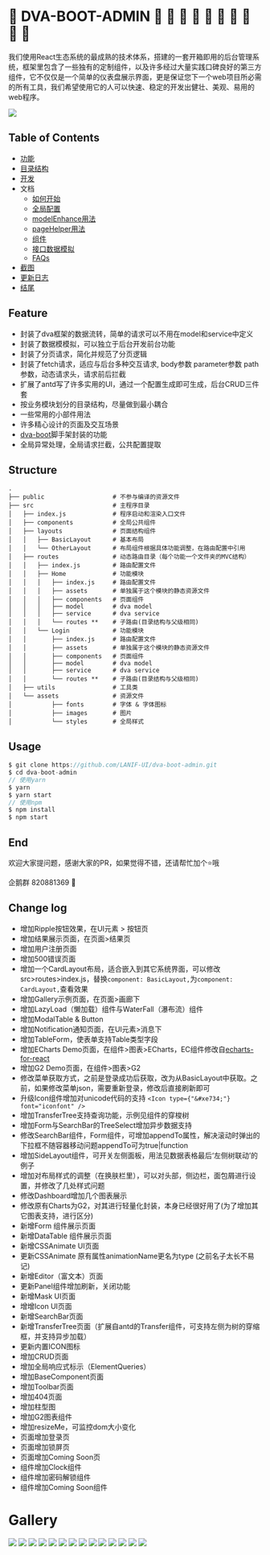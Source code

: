 # :beginner: DVA-BOOT-ADMIN :lemon: :tangerine: :cherries: :cake: :grapes: :watermelon: :strawberry: :corn: :peach: :melon:

我们使用React生态系统的最成熟的技术体系，搭建的一套开箱即用的后台管理系统，框架里包含了一些独有的定制组件，以及许多经过大量实践口碑良好的第三方组件，它不仅仅是一个简单的仪表盘展示界面，更是保证您下一个web项目所必需的所有工具，我们希望使用它的人可以快速、稳定的开发出健壮、美观、易用的web程序。

![](https://ucarecdn.com/b296e689-19fd-46f5-863e-40c0d4ba7a61/1.jpg)

## Table of Contents
* [功能](#feature)
* [目录结构](#structure)
* [开发](#usage)
* 文档
  - [如何开始](https://github.com/LANIF-UI/dva-boot-admin/blob/master/docs/start.md)
  - [全局配置](https://github.com/LANIF-UI/dva-boot-admin/blob/master/docs/config.md)
  - [modelEnhance用法](https://github.com/LANIF-UI/dva-boot-admin/blob/master/docs/modelEnhance.md)
  - [pageHelper用法](https://github.com/LANIF-UI/dva-boot-admin/blob/master/docs/pageHelper.md)
  - [组件](https://github.com/LANIF-UI/dva-boot-admin/blob/master/docs/components.md)
  - [接口数据模拟](https://github.com/LANIF-UI/dva-boot-admin/blob/master/docs/mock.md)
  - [FAQs](https://github.com/LANIF-UI/dva-boot-admin/blob/master/docs/faqs.md)
* [截图](#gallery)
* [更新日志](#change-log)
* [结尾](#end)

## Feature
- 封装了dva框架的数据流转，简单的请求可以不用在model和service中定义
- 封装了数据模模拟，可以独立于后台开发前台功能
- 封装了分页请求，简化并规范了分页逻辑
- 封装了fetch请求，适应与后台多种交互请求, body参数 parameter参数 path参数，动态请求头，请求前后拦截
- 扩展了antd写了许多实用的UI，通过一个配置生成即可生成，后台CRUD三件套
- 按业务模块划分的目录结构，尽量做到最小耦合
- 一些常用的小部件用法
- 许多精心设计的页面及交互场景
- [dva-boot](https://github.com/LANIF-UI/dva-boot)脚手架封装的功能
- 全局异常处理，全局请求拦截，公共配置提取

## Structure
```
.
├── public                   # 不参与编译的资源文件
├── src                      # 主程序目录
│   ├── index.js             # 程序启动和渲染入口文件
│   ├── components           # 全局公共组件
│   ├── layouts              # 页面结构组件
│   │   ├── BasicLayout      # 基本布局
│   │   └── OtherLayout      # 布局组件根据具体功能调整，在路由配置中引用
│   ├── routes               # 动态路由目录（每个功能一个文件夹的MVC结构）
│   │   ├── index.js         # 路由配置文件
│   │   ├── Home             # 功能模块
│   │   │   ├── index.js     # 路由配置文件
│   │   │   ├── assets       # 单独属于这个模块的静态资源文件
│   │   │   ├── components   # 页面组件
│   │   │   ├── model        # dva model
│   │   │   ├── service      # dva service
│   │   │   └── routes **    # 子路由(目录结构与父级相同)
│   │   └── Login            # 功能模块
│   │       ├── index.js     # 路由配置文件
│   │       ├── assets       # 单独属于这个模块的静态资源文件
│   │       ├── components   # 页面组件
│   │       ├── model        # dva model
│   │       ├── service      # dva service
│   │       └── routes **    # 子路由(目录结构与父级相同)
│   ├── utils                # 工具类
│   └── assets               # 资源文件
│           ├── fonts        # 字体 & 字体图标
│           ├── images       # 图片
│           └── styles       # 全局样式
```

## Usage

``` javascript
$ git clone https://github.com/LANIF-UI/dva-boot-admin.git
$ cd dva-boot-admin
// 使用yarn
$ yarn
$ yarn start
// 使用npm
$ npm install
$ npm start
```

## End

欢迎大家提问题，感谢大家的PR，如果觉得不错，还请帮忙加个:star:哦

企鹅群 820881369 :penguin:

## Change log

- 增加Ripple按钮效果，在UI元素 > 按钮页
- 增加结果展示页面，在页面>结果页
- 增加用户注册页面
- 增加500错误页面
- 增加一个CardLayout布局，适合嵌入到其它系统界面，可以修改src>routes>index.js，替换`component: BasicLayout,`为`component: CardLayout,`查看效果
- 增加Gallery示例页面，在页面>画廊下
- 增加LazyLoad（懒加载）组件与WaterFall（瀑布流）组件
- 增加ModalTable & Button
- 增加Notification通知页面，在UI元素>消息下
- 增加TableForm，使表单支持Table类型字段 
- 增加ECharts Demo页面，在组件>图表>ECharts，EC组件修改自[echarts-for-react](https://github.com/hustcc/echarts-for-react)
- 增加G2 Demo页面，在组件>图表>G2
- 修改菜单获取方式，之前是登录成功后获取，改为从BasicLayout中获取。之前，如果修改菜单json，需要重新登录，修改后直接刷新即可
- 升级Icon组件增加对unicode代码的支持 `<Icon type={"&#xe734;"} font="iconfont" />`
- 增加TransferTree支持查询功能，示例见组件的穿梭树
- 增加Form与SearchBar的TreeSelect增加异步数据支持
- 修改SearchBar组件，Form组件，可增加appendTo属性，解决滚动时弹出的下拉框不随容器移动问题appendTo可为true|function
- 增加SideLayout组件，可开关左侧面板，用法见数据表格最后‘左侧树联动’的例子
- 增加对布局样式的调整（在换肤栏里），可以对头部，侧边栏，面包屑进行设置，并修改了几处样式问题
- 修改Dashboard增加几个图表展示
- 修改原有Charts为G2，对其进行轻量化封装，本身已经很好用了(为了增加其它图表支持，进行区分)
- 新增Form 组件展示页面
- 新增DataTable 组件展示页面
- 新增CSSAnimate UI页面
- 更新CSSAnimate 原有属性animationName更名为type (之前名子太长不易记)
- 新增Editor（富文本）页面
- 更新Panel组件增加刷新，关闭功能
- 新增Mask UI页面
- 增增Icon UI页面
- 新增SearchBar页面
- 新增TransferTree页面（扩展自antd的Transfer组件，可支持左侧为树的穿缩框，并支持异步加载）
- 更新内置ICON图标
- 增加CRUD页面
- 增加全局响应式标示（ElementQueries）
- 增加BaseComponent页面
- 增加Toolbar页面
- 增加404页面
- 增加柱型图
- 增加G2图表组件
- 增加resizeMe，可监控dom大小变化
- 页面增加登录页
- 页面增加锁屏页
- 页面增加Coming Soon页
- 组件增加Clock组件
- 组件增加密码解锁组件
- 组件增加Coming Soon组件

# Gallery

![](https://ucarecdn.com/7602439b-fa79-4a57-a2f1-c4448710c1c2/14.jpg)
![](https://ucarecdn.com/fcfdbd3f-3d43-4a1e-a090-10038f92e1a6/13.jpg)
![](https://ucarecdn.com/6f9862ab-d9e6-4bda-9c6f-9b6a608ccc2a/12.jpg)
![](https://ucarecdn.com/fd93aad7-7963-4cbb-9ffd-4a09c44ee0a0/11.jpg)
![](https://ucarecdn.com/5440ec1c-f524-46ab-826b-742f20476ddf/15.jpg)
![](https://ucarecdn.com/2f35d9c3-d5e8-4519-bfbc-a0ee310e6817/2.jpg)
![](https://ucarecdn.com/eaef12d9-c878-4311-a539-cf53fd461280/3.jpg)
![](https://ucarecdn.com/e44e4383-d49c-46a6-a708-dbc5078d33f4/4.jpg)
![](https://ucarecdn.com/bef74a5c-fc05-4dcb-8512-7429971110c1/6.jpg)
![](https://ucarecdn.com/55cdf8da-37e0-4f19-b24f-00f00eddf5e1/5.jpg)
![](https://ucarecdn.com/890cae0d-dcde-48b4-9434-19e5fee2c883/9.jpg)
![](https://ucarecdn.com/54014eec-406b-437f-9356-f466a1a868ab/7.jpg)
![](https://ucarecdn.com/4e8c9b75-11df-4108-8437-bdb2627e3ebc/8.jpg)
![](https://ucarecdn.com/7831ce59-f412-4109-a75c-2b9f86b78c43/10.jpg)
